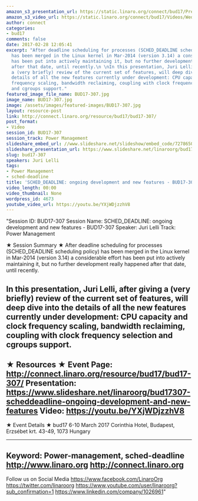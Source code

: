 ```yaml
---
amazon_s3_presentation_url: https://static.linaro.org/connect/bud17/Presentations/BUD17-307%20-%20SCHED_DEADLINE-%20ongoing%20development%20and%20new%20features.pdf
amazon_s3_video_url: https://static.linaro.org/connect/bud17/Videos/Wednesday/Bud17-307%20SCHED_DEADLINE%20%20ongoing%20development%20and%20new%20features.mp4
author: connect
categories:
- bud17
comments: false
date: 2017-02-28 12:05:41
excerpt: "After deadline scheduling for processes (SCHED_DEADLINE scheduling policy)
  has been merged in the Linux kernel in Mar-2014 (version 3.14) a considerable effort
  has been put into actively maintaining it, but no further development really happened
  after that date, until recently.\n \nIn this presentation, Juri Lelli, after giving
  a (very briefly) review of the current set of features, will deep dive into the
  details of all the new features currently under development: CPU capacity and clock
  frequency scaling, bandwidth reclaiming, coupling with clock frequency selection
  and cgroups support."
featured_image_file_name: BUD17-307.jpg
image_name: BUD17-307.jpg
image: /assets/images/featured-images/BUD17-307.jpg
layout: resource-post
link: http://connect.linaro.org/resource/bud17/bud17-307/
post_format:
- Video
session_id: BUD17-307
session_track: Power Management
slideshare_embed_url: //www.slideshare.net/slideshow/embed_code/72786506
slideshare_presentation_url: https://www.slideshare.net/linaroorg/bud17307-scheddeadline-ongoing-development-and-new-features
slug: bud17-307
speakers: Juri Lelli
tags:
- Power Management
- sched-deadline
title: 'SCHED_DEADLINE: ongoing development and new features - BUD17-307'
video_length: 00:00
video_thumbnail: None
wordpress_id: 4673
youtube_video_url: https://youtu.be/YXjWDjzzhV8
---
```


"Session ID: BUD17-307
Session Name: SCHED_DEADLINE: ongoing development and new features - BUD17-307
Speaker: Juri Lelli
Track: Power Management


★ Session Summary ★
After deadline scheduling for processes (SCHED_DEADLINE scheduling policy) has been merged in the Linux kernel in Mar-2014 (version 3.14) a considerable effort has been put into actively maintaining it, but no further development really happened after that date, until recently.

In this presentation, Juri Lelli, after giving a (very briefly) review of the current set of features, will deep dive into the details of all the new features currently under development: CPU capacity and clock frequency scaling, bandwidth reclaiming, coupling with clock frequency selection and cgroups support.
---------------------------------------------------
★ Resources ★
Event Page: http://connect.linaro.org/resource/bud17/bud17-307/
Presentation: https://www.slideshare.net/linaroorg/bud17307-scheddeadline-ongoing-development-and-new-features
Video: https://youtu.be/YXjWDjzzhV8
 ---------------------------------------------------

★ Event Details ★
bud17
6-10 March 2017
Corinthia Hotel, Budapest,
Erzsébet krt. 43-49,
1073 Hungary

---------------------------------------------------
Keyword: Power-management, sched-deadline
http://www.linaro.org
http://connect.linaro.org
---------------------------------------------------
Follow us on Social Media
https://www.facebook.com/LinaroOrg
https://twitter.com/linaroorg
https://www.youtube.com/user/linaroorg?sub_confirmation=1
https://www.linkedin.com/company/1026961"